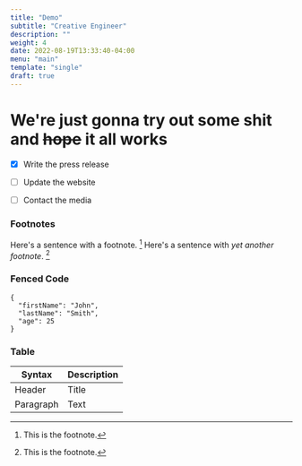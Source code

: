 ```yaml
---
title: "Demo"
subtitle: "Creative Engineer"
description: ""
weight: 4
date: 2022-08-19T13:33:40-04:00
menu: "main"
template: "single"
draft: true
---
```


# We're just gonna **try out some shit** and ~~hope~~ it all works

- [x] Write the press release
- [ ] Update the website
- [ ] Contact the media


[^1]: This is the footnote.
[^2]: This is the footnote.
### Footnotes
Here's a sentence with a footnote. [^1]
Here's a sentence with *yet another footnote*. [^2]


### Fenced Code

```
{
  "firstName": "John",
  "lastName": "Smith",
  "age": 25
}
```

### Table
| Syntax | Description |
| ----------- | ----------- |
| Header | Title |
| Paragraph | Text |

